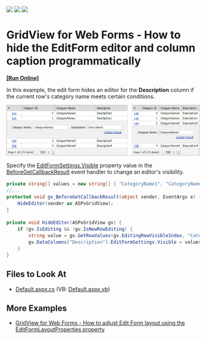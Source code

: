 <!-- default badges list -->
![](https://img.shields.io/endpoint?url=https://codecentral.devexpress.com/api/v1/VersionRange/128534463/15.1.3%2B)
[![](https://img.shields.io/badge/Open_in_DevExpress_Support_Center-FF7200?style=flat-square&logo=DevExpress&logoColor=white)](https://supportcenter.devexpress.com/ticket/details/E4999)
[![](https://img.shields.io/badge/📖_How_to_use_DevExpress_Examples-e9f6fc?style=flat-square)](https://docs.devexpress.com/GeneralInformation/403183)
<!-- default badges end -->
# GridView for Web Forms - How to hide the EditForm editor and column caption programmatically

<!-- run online -->
**[[Run Online]](https://codecentral.devexpress.com/128534463/)**
<!-- run online end -->

In this example, the edit form hides an editor for the **Description** column if the current row's category name meets certain conditions.

![GridView edit form](editor-visibility-in-edit-form.png)

Specify the [EditFormSettings.Visible](https://docs.devexpress.com/AspNet/DevExpress.Web.GridColumnEditFormSettings.Visible) property value in the [BeforeGetCallbackResult](https://docs.devexpress.com/AspNet/DevExpress.Web.ASPxGridBase.BeforeGetCallbackResult) event handler to change an editor's visibility.

```cs
private string[] values = new string[] { "CategoryName1", "CategoryName3", "CategoryName5", "CategoryName7" };
//...
protected void gv_BeforeGetCallbackResult(object sender, EventArgs e) {
    HideEditor(sender as ASPxGridView);
}

private void HideEditor(ASPxGridView gv) {
    if (gv.IsEditing && !gv.IsNewRowEditing) {
        string value = gv.GetRowValues(gv.EditingRowVisibleIndex, "CategoryName").ToString();
        gv.DataColumns["Description"].EditFormSettings.Visible = values.Contains(value) ? DefaultBoolean.False : DefaultBoolean.True;
    }
}
```

## Files to Look At

- [Default.aspx.cs](./CS/WebSite/Default.aspx.cs) (VB: [Default.aspx.vb](./VB/WebSite/Default.aspx.vb))
## More Examples

- [GridView for Web Forms - How to adjust Edit Form layout using the EditFormLayoutProperties property](https://github.com/DevExpress-Examples/aspxgridview-how-to-adjust-edit-form-layout-using-the-editformlayoutproperties-property-t285676)

